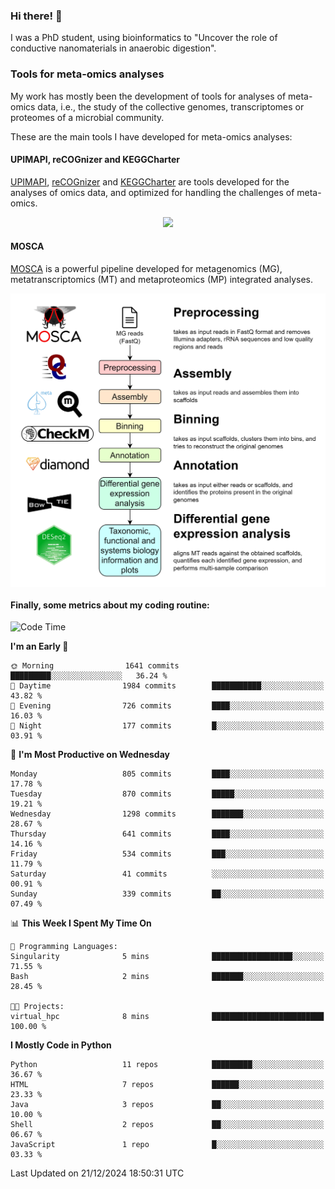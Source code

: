 ### Hi there! 👋

I was a PhD student, using bioinformatics to "Uncover the role of conductive nanomaterials in anaerobic digestion".

### Tools for meta-omics analyses

My work has mostly been the development of tools for analyses of meta-omics data, i.e., the study of the collective genomes, transcriptomes or proteomes of a microbial community.

These are the main tools I have developed for meta-omics analyses:

#### UPIMAPI, reCOGnizer and KEGGCharter

[UPIMAPI](https://github.com/iquasere/UPIMAPI), [reCOGnizer](https://github.com/iquasere/reCOGnizer) and [KEGGCharter](https://github.com/iquasere/KEGGCharter) are tools developed for the analyses of omics data, and optimized for handling the challenges of meta-omics.

<p align="center">
    <img src="assets/annotation_paper.png">
</p>

#### MOSCA

[MOSCA](https://github.com/iquasere/MOSCA) is a powerful pipeline developed for metagenomics (MG), metatranscriptomics (MT) and metaproteomics (MP) integrated analyses.

<p align="center">
    <img src="assets/mosca_workflow.png" align="center" width="700">
</p>


#### Finally, some metrics about my coding routine:

<!--START_SECTION:waka-->
![Code Time](http://img.shields.io/badge/Code%20Time-893%20hrs%2037%20mins-blue)

**I'm an Early 🐤** 

```text
🌞 Morning                1641 commits        █████████░░░░░░░░░░░░░░░░   36.24 % 
🌆 Daytime                1984 commits        ███████████░░░░░░░░░░░░░░   43.82 % 
🌃 Evening                726 commits         ████░░░░░░░░░░░░░░░░░░░░░   16.03 % 
🌙 Night                  177 commits         █░░░░░░░░░░░░░░░░░░░░░░░░   03.91 % 
```
📅 **I'm Most Productive on Wednesday** 

```text
Monday                   805 commits         ████░░░░░░░░░░░░░░░░░░░░░   17.78 % 
Tuesday                  870 commits         █████░░░░░░░░░░░░░░░░░░░░   19.21 % 
Wednesday                1298 commits        ███████░░░░░░░░░░░░░░░░░░   28.67 % 
Thursday                 641 commits         ████░░░░░░░░░░░░░░░░░░░░░   14.16 % 
Friday                   534 commits         ███░░░░░░░░░░░░░░░░░░░░░░   11.79 % 
Saturday                 41 commits          ░░░░░░░░░░░░░░░░░░░░░░░░░   00.91 % 
Sunday                   339 commits         ██░░░░░░░░░░░░░░░░░░░░░░░   07.49 % 
```


📊 **This Week I Spent My Time On** 

```text
💬 Programming Languages: 
Singularity              5 mins              ██████████████████░░░░░░░   71.55 % 
Bash                     2 mins              ███████░░░░░░░░░░░░░░░░░░   28.45 % 

🐱‍💻 Projects: 
virtual_hpc              8 mins              █████████████████████████   100.00 % 
```

**I Mostly Code in Python** 

```text
Python                   11 repos            █████████░░░░░░░░░░░░░░░░   36.67 % 
HTML                     7 repos             ██████░░░░░░░░░░░░░░░░░░░   23.33 % 
Java                     3 repos             ██░░░░░░░░░░░░░░░░░░░░░░░   10.00 % 
Shell                    2 repos             ██░░░░░░░░░░░░░░░░░░░░░░░   06.67 % 
JavaScript               1 repo              █░░░░░░░░░░░░░░░░░░░░░░░░   03.33 % 
```




 Last Updated on 21/12/2024 18:50:31 UTC
<!--END_SECTION:waka-->

